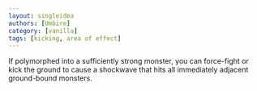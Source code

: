 ```yaml
---
layout: singleidea
authors: [Umbire]
category: [vanilla]
tags: [kicking, area of effect]
---
```

If polymorphed into a sufficiently strong monster, you can force-fight or kick
the ground to cause a shockwave that hits all immediately adjacent ground-bound
monsters.
